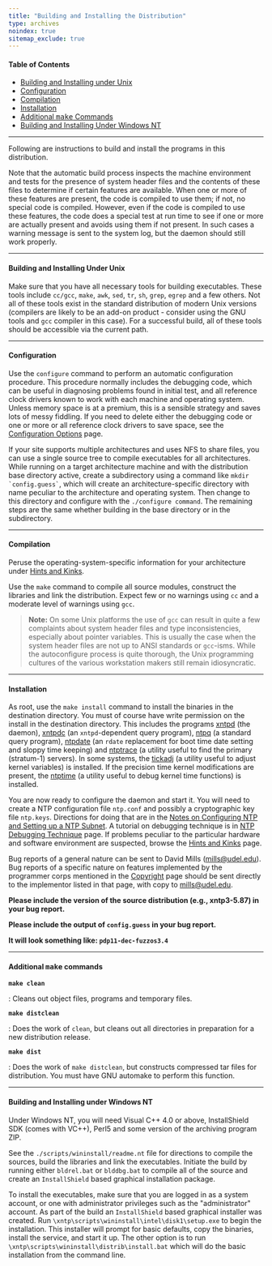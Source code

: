 ```yaml
---
title: "Building and Installing the Distribution"
type: archives
noindex: true 
sitemap_exclude: true
---
```


#### Table of Contents

*   [Building and Installing under Unix](/documentation/3-5.93e/build/#building-and-installing-under-unix)
*   [Configuration](/documentation/3-5.93e/build/#configuration)
*   [Compilation](/documentation/3-5.93e/build/#compilation)
*   [Installation](/documentation/3-5.93e/build/#installation)
*   [Additional <tt>make</tt> Commands](/documentation/3-5.93e/build/#additional-ttmakett-commands)
*   [Building and Installing Under Windows NT](/documentation/3-5.93e/build/#building-and-installing-under-windows-nt)

* * *

Following are instructions to build and install the programs in this distribution.

Note that the automatic build process inspects the machine environment and tests for the presence of system header files and the contents of these files to determine if certain features are available. When one or more of these features are present, the code is compiled to use them; if not, no special code is compiled. However, even if the code is compiled to use these features, the code does a special test at run time to see if one or more are actually present and avoids using them if not present. In such cases a warning message is sent to the system log, but the daemon should still work properly. 

* * *

#### Building and Installing Under Unix

Make sure that you have all necessary tools for building executables. These tools include <code>cc/gcc</code>, <code>make</code>, <code>awk</code>, <code>sed</code>, <code>tr</code>, <code>sh</code>, <code>grep</code>, <code>egrep</code> and a few others. Not all of these tools exist in the standard distribution of modern Unix versions (compilers are likely to be an add-on product - consider using the GNU tools and <code>gcc</code> compiler in this case). For a successful build, all of these tools should be accessible via the current path.

* * *

#### Configuration

Use the <code>configure</code> command to perform an automatic configuration procedure. This procedure normally includes the debugging code, which can be useful in diagnosing problems found in initial test, and all reference clock drivers known to work with each machine and operating system. Unless memory space is at a premium, this is a sensible strategy and saves lots of messy fiddling. If you need to delete either the debugging code or one or more or all reference clock drivers to save space, see the [Configuration Options](/documentation/3-5.93e/config/) page.

If your site supports multiple architectures and uses NFS to share files, you can use a single source tree to compile executables for all architectures. While running on a target architecture machine and with the distribution base directory active, create a subdirectory using a command like <code>mkdir \`config.guess\`</code>, which will create an architecture-specific directory with name peculiar to the architecture and operating system. Then change to this directory and configure with the <code>./configure command</code>. The remaining steps are the same whether building in the base directory or in the subdirectory. 

* * *

#### Compilation

Peruse the operating-system-specific information for your architecture under [Hints and Kinks](/documentation/3-5.93e/hints/). 

Use the <code>make</code> command to compile all source modules, construct the libraries and link the distribution. Expect few or no warnings using <code>cc</code> and a moderate level of warnings using <code>gcc</code>.
> **Note:** On some Unix platforms the use of <code>gcc</code> can result in quite a few complaints about system header files and type inconsistencies, especially about pointer variables. This is usually the case when the system header files are not up to ANSI standards or <code>gcc</code>-isms. While the autoconfigure process is quite thorough, the Unix programming cultures of the various workstation makers still remain idiosyncratic.

* * *

#### Installation

As root, use the <code>make install</code> command to install the binaries in the destination directory. You must of course have write permission on the install in the destination directory. This includes the programs [xntpd](/documentation/3-5.93e/xntpd/) (the daemon), [xntpdc](/documentation/3-5.93e/xntpdc/) (an <code>xntpd</code>-dependent query program), [ntpq](/documentation/3-5.93e/ntpq/) (a standard query program), [ntpdate](/documentation/3-5.93e/ntpdate/) (an <code>rdate</code> replacement for boot time date setting and sloppy time keeping) and [ntptrace](/documentation/3-5.93e/ntptrace/) (a utility useful to find the primary (stratum-1) servers). In some systems, the [tickadj](/documentation/3-5.93e/tickadj/) (a utility useful to adjust kernel variables) is installed. If the precision time kernel modifications are present, the [ntptime](/documentation/3-5.93e/ntptime/) (a utility useful to debug kernel time functions) is installed. 

You are now ready to configure the daemon and start it. You will need to create a NTP configuration file <code>ntp.conf</code> and possibly a cryptographic key file <code>ntp.keys</code>. Directions for doing that are in the [Notes on Configuring NTP and Setting up a NTP Subnet](/documentation/3-5.93e/notes/). A tutorial on debugging technique is in [NTP Debugging Technique](/documentation/3-5.93e/debug/) page. If problems peculiar to the particular hardware and software environment are suspected, browse the [Hints and Kinks](/documentation/3-5.93e/hints/) page. 

Bug reports of a general nature can be sent to David Mills (mills@udel.edu). Bug reports of a specific nature on features implemented by the programmer corps mentioned in the [Copyright](/documentation/3-5.93e/copyright/) page should be sent directly to the implementor listed in that page, with copy to mills@udel.edu.

**Please include the version of the source distribution (e.g., xntp3-5.87) in your bug report.** 
 
**Please include the output of <code>config.guess</code> in your bug report.** 

**It will look something like: <code>pdp11-dec-fuzzos3.4</code>**

* * *

#### Additional <tt>make</tt> commands

<code>**make clean**</code>

: Cleans out object files, programs and temporary files.

<code>**make distclean**</code>

: Does the work of <code>clean</code>, but cleans out all directories in preparation for a new distribution release.

<code>**make dist**</code>

: Does the work of <code>make distclean</code>, but constructs compressed tar files for distribution. You must have GNU automake to perform this function.

* * *

#### Building and Installing under Windows NT

Under Windows NT, you will need Visual C++ 4.0 or above, InstallShield SDK (comes with VC++), Perl5 and some version of the archiving program ZIP.

See the <code>./scripts/wininstall/readme.nt</code> file for directions to compile the sources, build the libraries and link the executables. Initiate the build by running either <code>bldrel.bat</code> or <code>blddbg.bat</code> to compile all of the source and create an <code>InstallShield</code> based graphical installation package.

To install the executables, make sure that you are logged in as a system account, or one with administrator privileges such as the "administrator" account. As part of the build an <code>InstallShield</code> based graphical installer was created. Run `\xntp\scripts\wininstall\intel\disk1\setup.exe` to begin the installation. This installer will prompt for basic defaults, copy the binaries, install the service, and start it up. The other option is to run `\xntp\scripts\wininstall\distrib\install.bat` which will do the basic installation from the command line.
